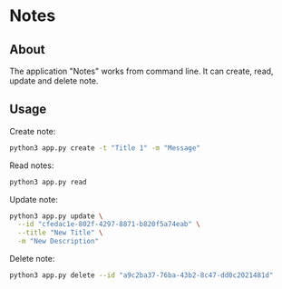 # Notes

## About

The application "Notes" works from command line. It can create, read, update and
delete note.

## Usage

Create note:

```bash
python3 app.py create -t "Title 1" -m "Message"
```

Read notes:

```bash
python3 app.py read
```

Update note:

```bash
python3 app.py update \
  --id "cfedac1e-802f-4297-8871-b820f5a74eab" \
  --title "New Title" \
  -m "New Description"
```

Delete note:

```bash
python3 app.py delete --id "a9c2ba37-76ba-43b2-8c47-dd0c2021481d"
```
